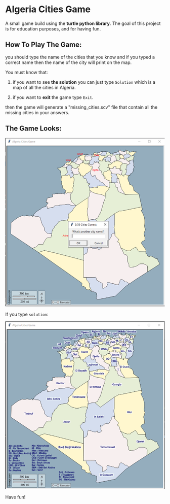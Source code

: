 # Algeria Cities Game
A small game build using the **turtle python library**.
The goal of this project is for education purposes, and for having fun.

## How To Play The Game:
you should type the name of the cities that you know and if you typed a correct name then the name of the city will 
print on the map. 

You must know that:

1. if you want to see **the solution** you can just type ``Solution`` which is a map of all the cities in Algeria.

2. if you want to **exit** the game type ```Exit```.

then the game will generate a "missing_cities.scv" file that contain all the missing cities in your answers.


## The Game Looks:
![plot](./Capture.PNG)

If you type ```solution```:

![plot](./Capture2.PNG)

Have fun!
